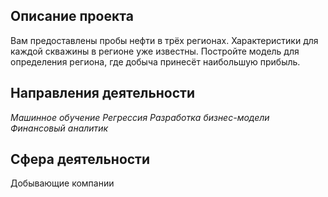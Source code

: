 ## Описание проекта

Вам предоставлены пробы нефти в трёх регионах. Характеристики для каждой скважины в регионе уже известны. Постройте модель для определения региона, где добыча принесёт наибольшую прибыль. 

## Направления деятельности

*Машинное обучение Регрессия Разработка бизнес-модели Финансовый аналитик*

## Сфера деятельности

Добывающие компании
